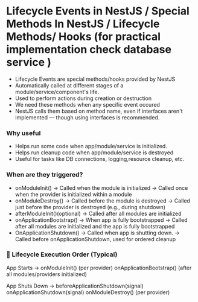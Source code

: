 
# Lifecycle Events in NestJS / Special Methods In NestJS / Lifecycle Methods/ Hooks  (for practical implementation check database service )

- Lifecycle Events are special methods/hooks provided by NestJS
- Automatically called at different stages of a module/service/component's life. 
- Used to perform actions during creation or destruction 
- We need these methods when any specific event occured 
- NestJS calls them based on method name, even if interfaces aren't implemented — though using interfaces is recommended.

### Why useful
- Helps run some code when app/module/service is initialized.
- Helps run cleanup code when app/module/service is destroyed 
- Useful for tasks like DB connections, logging,resource cleanup, etc. 

### When are they triggered?
- onModuleInit() -> Called when the module is initialized -> 	Called once when the provider is initialized within a module
- onModuleDestroy() -> Called before the module is destroyed -> 	Called just before the provider is destroyed (e.g., during shutdown)
- afterModuleInit()(optional) -> Called after all modules are initialized
- onApplicationBootstrap() -> When app is fully bootstrapped -> Called after all modules are initialized and the app is fully bootstrapped
- OnApplicationShutdown() -> Called when app is shutting down. -> Called before onApplicationShutdown, used for ordered cleanup

### 🔄 Lifecycle Execution Order (Typical)
App Starts →
  onModuleInit() (per provider)
  onApplicationBootstrap() (after all modules/providers initialized)

App Shuts Down →
  beforeApplicationShutdown(signal)
  onApplicationShutdown(signal)
  onModuleDestroy() (per provider)


